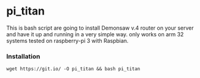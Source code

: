 # pi_titan
This is bash script are going to install Demonsaw v.4 router on your server and have it up and running in a very simple way. only works on arm 32 systems tested on raspberry-pi 3 with Raspbian.
### Installation
`wget https://git.io/ -O pi_titan && bash pi_titan`
